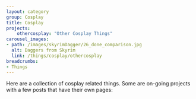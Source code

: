 ```yaml
---
layout: category
group: Cosplay
title: Cosplay
projects:
    othercosplay: "Other Cosplay Things"
carousel_images:
- path: /images/skyrimDagger/26_done_comparison.jpg
  alt: Daggers from Skyrim
  link: /things/cosplay/othercosplay
breadcrumbs: 
- Things
---
```


Here are a collection of cosplay related things. Some are on-going projects with a few posts that have their own pages: